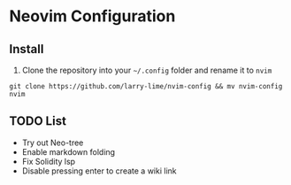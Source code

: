 # Neovim Configuration

## Install

1. Clone the repository into your `~/.config` folder and rename it to `nvim`

```shell
git clone https://github.com/larry-lime/nvim-config && mv nvim-config nvim
```

## TODO List
- Try out Neo-tree
- Enable markdown folding
- Fix Solidity lsp
- Disable pressing enter to create a wiki link
